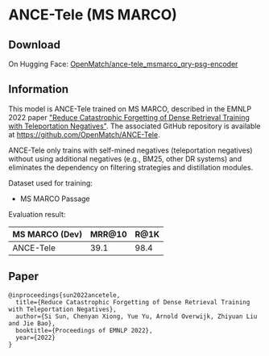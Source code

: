 # ANCE-Tele (MS MARCO)

## Download

On Hugging Face: [OpenMatch/ance-tele_msmarco_qry-psg-encoder](https://huggingface.co/OpenMatch/ance-tele_msmarco_qry-psg-encoder)

## Information

This model is ANCE-Tele trained on MS MARCO, described in the EMNLP 2022 paper ["Reduce Catastrophic Forgetting of Dense Retrieval Training with Teleportation Negatives"](https://arxiv.org/pdf/2210.17167.pdf). The associated GitHub repository is available at https://github.com/OpenMatch/ANCE-Tele.

ANCE-Tele only trains with self-mined negatives (teleportation negatives) without using additional negatives (e.g., BM25, other DR systems) and eliminates the dependency on filtering strategies and distillation modules.

Dataset used for training:
* MS MARCO Passage

Evaluation result:

|MS MARCO (Dev)|MRR@10|R@1K|
|:---|:---|:---|
|ANCE-Tele|39.1|98.4|

## Paper

```
@inproceedings{sun2022ancetele,
  title={Reduce Catastrophic Forgetting of Dense Retrieval Training with Teleportation Negatives},
  author={Si Sun, Chenyan Xiong, Yue Yu, Arnold Overwijk, Zhiyuan Liu and Jie Bao},
  booktitle={Proceedings of EMNLP 2022},
  year={2022}
}
```
